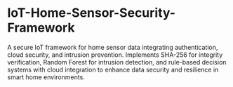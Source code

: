 # IoT-Home-Sensor-Security-Framework
A secure IoT framework for home sensor data integrating authentication, cloud security, and intrusion prevention. Implements SHA-256 for integrity verification, Random Forest for intrusion detection, and rule-based decision systems with cloud integration to enhance data security and resilience in smart home environments.
